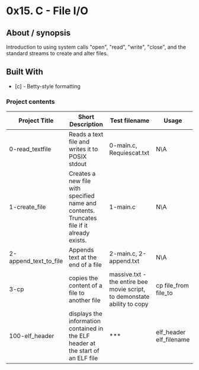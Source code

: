 # 0x15. C - File I/O

## About / synopsis
Introduction to using system calls "open", "read", "write", "close", and the standard streams to create and alter files.

## Built With

* [c] - Betty-style formatting

### Project contents

| Project Title | Short Description | Test filename | Usage |
| --- | --- | --- | --- |
|0-read_textfile|Reads a text file and writes it to POSIX stdout|0-main.c, Requiescat.txt|N\A|
|1-create_file|Creates a new file with specified name and contents. Truncates file if it already exists.|1-main.c|N\A|
|2-append_text_to_file|Appends text at the end of a file|2-main.c, 2-append.txt|N\A|
|3-cp|copies the content of a file to another file|massive.txt - the entire bee movie script, to demonstate ability to copy|cp file_from file_to|
|100-elf_header|displays the information contained in the ELF header at the start of an ELF file|***|elf_header elf_filename|
